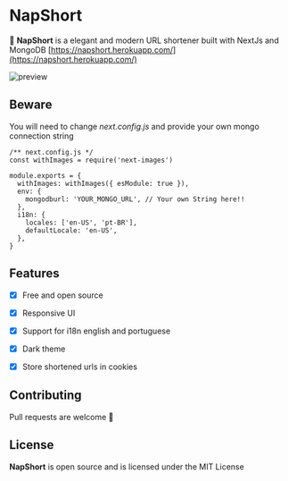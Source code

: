 # NapShort

🚀 **NapShort** is a elegant and modern URL shortener built with NextJs and MongoDB
[https://napshort.herokuapp.com/](https://napshort.herokuapp.com/)

![preview](https://user-images.githubusercontent.com/107975184/194691574-98eac24d-67b3-49b4-862d-89e6e9ce3ee5.png)

## Beware

You will need to change _next.config.js_ and provide your own mongo connection string

```
/** next.config.js */
const withImages = require('next-images')

module.exports = {
  withImages: withImages({ esModule: true }),
  env: {
    mongodburl: 'YOUR_MONGO_URL', // Your own String here!!
  },
  i18n: {
    locales: ['en-US', 'pt-BR'],
    defaultLocale: 'en-US',
  },
}
```

## Features

- [x] Free and open source

- [x] Responsive UI

- [x] Support for i18n english and portuguese

- [x] Dark theme

- [x] Store shortened urls in cookies

## Contributing

Pull requests are welcome 🤠

## License

**NapShort** is open source and is licensed under the MIT License
